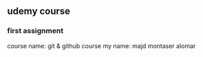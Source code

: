 ## udemy  course
### first assignment

course name: git & github course
my name: majd montaser alomar
